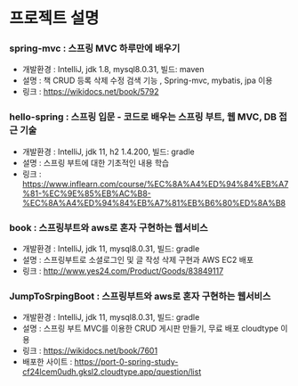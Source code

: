 # 프로젝트 설명

### spring-mvc : 스프링 MVC 하루만에 배우기
- 개발환경 : IntelliJ, jdk 1.8, mysql8.0.31, 빌드: maven
- 설명 : 책 CRUD 등록 삭제 수정 검색 기능 , Spring-mvc, mybatis, jpa 이용
- 링크 : https://wikidocs.net/book/5792

### hello-spring : 스프링 입문 - 코드로 배우는 스프링 부트, 웹 MVC, DB 접근 기술
- 개발환경 : IntelliJ, jdk 11, h2 1.4.200, 빌드: gradle
- 설명 : 스프링 부트에 대한 기초적인 내용 학습
- 링크 : https://www.inflearn.com/course/%EC%8A%A4%ED%94%84%EB%A7%81-%EC%9E%85%EB%AC%B8-%EC%8A%A4%ED%94%84%EB%A7%81%EB%B6%80%ED%8A%B8

### book : 스프링부트와 aws로 혼자 구현하는 웹서비스
- 개발환경 : IntelliJ, jdk 11, mysql8.0.31, 빌드: gradle
- 설명 : 스프링부트로 소셜로그인 및 글 작성 삭제 구현과 AWS EC2 배포
- 링크 : http://www.yes24.com/Product/Goods/83849117

### JumpToSrpingBoot : 스프링부트와 aws로 혼자 구현하는 웹서비스
- 개발환경 : IntelliJ, jdk 11, mysql8.0.31, 빌드: gradle
- 설명 : 스프링 부트 MVC를 이용한 CRUD 게시판 만들기, 무료 배포 cloudtype 이용
- 링크 : https://wikidocs.net/book/7601
- 배포한 사이트 : https://port-0-spring-study-cf24lcem0udh.gksl2.cloudtype.app/question/list
